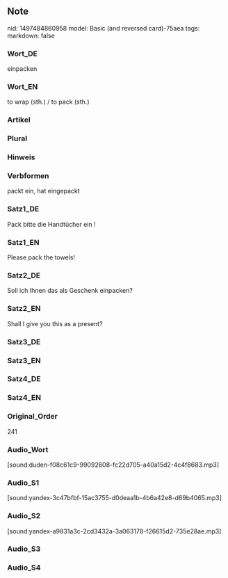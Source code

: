 ## Note
nid: 1497484860958
model: Basic (and reversed card)-75aea
tags: 
markdown: false

### Wort_DE
einpacken

### Wort_EN
to wrap (sth.) / to pack (sth.)

### Artikel


### Plural


### Hinweis


### Verbformen
packt ein, hat eingepackt

### Satz1_DE
Pack bitte die Handtücher ein !

### Satz1_EN
Please pack the towels!

### Satz2_DE
Soll ich Ihnen das als Geschenk einpacken?

### Satz2_EN
Shall I give you this as a present?

### Satz3_DE


### Satz3_EN


### Satz4_DE


### Satz4_EN


### Original_Order
241

### Audio_Wort
[sound:duden-f08c61c9-99092608-fc22d705-a40a15d2-4c4f8683.mp3]

### Audio_S1
[sound:yandex-3c47bfbf-15ac3755-d0deaa1b-4b6a42e8-d69b4065.mp3]

### Audio_S2
[sound:yandex-a9831a3c-2cd3432a-3a063178-f26615d2-735e28ae.mp3]

### Audio_S3


### Audio_S4

